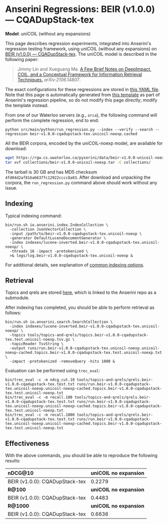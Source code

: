 # Anserini Regressions: BEIR (v1.0.0) &mdash; CQADupStack-tex

**Model**: uniCOIL (without any expansions)

This page describes regression experiments, integrated into Anserini's regression testing framework, using uniCOIL (without any expansions) on [BEIR (v1.0.0) &mdash; CQADupStack-tex](http://beir.ai/).
The uniCOIL model is described in the following paper:

> Jimmy Lin and Xueguang Ma. [A Few Brief Notes on DeepImpact, COIL, and a Conceptual Framework for Information Retrieval Techniques.](https://arxiv.org/abs/2106.14807) _arXiv:2106.14807_.

The exact configurations for these regressions are stored in [this YAML file](../../src/main/resources/regression/beir-v1.0.0-cqadupstack-tex.unicoil-noexp.cached.yaml).
Note that this page is automatically generated from [this template](../../src/main/resources/docgen/templates/beir-v1.0.0-cqadupstack-tex.unicoil-noexp.cached.template) as part of Anserini's regression pipeline, so do not modify this page directly; modify the template instead.

From one of our Waterloo servers (e.g., `orca`), the following command will perform the complete regression, end to end:

```
python src/main/python/run_regression.py --index --verify --search --regression beir-v1.0.0-cqadupstack-tex.unicoil-noexp.cached
```

All the BEIR corpora, encoded by the uniCOIL-noexp model, are available for download:

```bash
wget https://rgw.cs.uwaterloo.ca/pyserini/data/beir-v1.0.0-unicoil-noexp.tar -P collections/
tar xvf collections/beir-v1.0.0-unicoil-noexp.tar -C collections/
```

The tarball is 30 GB and has MD5 checksum `4fd04d2af816a6637fc12922cccc8a83`.
After download and unpacking the corpora, the `run_regression.py` command above should work without any issue.

## Indexing

Typical indexing command:

```
bin/run.sh io.anserini.index.IndexCollection \
  -collection JsonVectorCollection \
  -input /path/to/beir-v1.0.0-cqadupstack-tex.unicoil-noexp \
  -generator DefaultLuceneDocumentGenerator \
  -index indexes/lucene-inverted.beir-v1.0.0-cqadupstack-tex.unicoil-noexp/ \
  -threads 16 -impact -pretokenized \
  >& logs/log.beir-v1.0.0-cqadupstack-tex.unicoil-noexp &
```

For additional details, see explanation of [common indexing options](../../docs/common-indexing-options.md).

## Retrieval

Topics and qrels are stored [here](https://github.com/castorini/anserini-tools/tree/master/topics-and-qrels), which is linked to the Anserini repo as a submodule.

After indexing has completed, you should be able to perform retrieval as follows:

```
bin/run.sh io.anserini.search.SearchCollection \
  -index indexes/lucene-inverted.beir-v1.0.0-cqadupstack-tex.unicoil-noexp/ \
  -topics tools/topics-and-qrels/topics.beir-v1.0.0-cqadupstack-tex.test.unicoil-noexp.tsv.gz \
  -topicReader TsvString \
  -output runs/run.beir-v1.0.0-cqadupstack-tex.unicoil-noexp.unicoil-noexp-cached.topics.beir-v1.0.0-cqadupstack-tex.test.unicoil-noexp.txt \
  -impact -pretokenized -removeQuery -hits 1000 &
```

Evaluation can be performed using `trec_eval`:

```
bin/trec_eval -c -m ndcg_cut.10 tools/topics-and-qrels/qrels.beir-v1.0.0-cqadupstack-tex.test.txt runs/run.beir-v1.0.0-cqadupstack-tex.unicoil-noexp.unicoil-noexp-cached.topics.beir-v1.0.0-cqadupstack-tex.test.unicoil-noexp.txt
bin/trec_eval -c -m recall.100 tools/topics-and-qrels/qrels.beir-v1.0.0-cqadupstack-tex.test.txt runs/run.beir-v1.0.0-cqadupstack-tex.unicoil-noexp.unicoil-noexp-cached.topics.beir-v1.0.0-cqadupstack-tex.test.unicoil-noexp.txt
bin/trec_eval -c -m recall.1000 tools/topics-and-qrels/qrels.beir-v1.0.0-cqadupstack-tex.test.txt runs/run.beir-v1.0.0-cqadupstack-tex.unicoil-noexp.unicoil-noexp-cached.topics.beir-v1.0.0-cqadupstack-tex.test.unicoil-noexp.txt
```

## Effectiveness

With the above commands, you should be able to reproduce the following results:

| **nDCG@10**                                                                                                  | **uniCOIL no expansion**|
|:-------------------------------------------------------------------------------------------------------------|-----------|
| BEIR (v1.0.0): CQADupStack-tex                                                                               | 0.2279    |
| **R@100**                                                                                                    | **uniCOIL no expansion**|
| BEIR (v1.0.0): CQADupStack-tex                                                                               | 0.4483    |
| **R@1000**                                                                                                   | **uniCOIL no expansion**|
| BEIR (v1.0.0): CQADupStack-tex                                                                               | 0.6636    |
